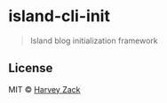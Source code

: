 # island-cli-init

> Island blog initialization framework

## License

MIT © [Harvey Zack](https://www.zhw-island.com/)
